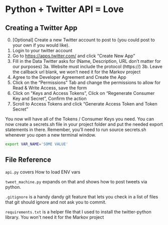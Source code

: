 # Python + Twitter API = Love


## Creating a Twitter App

0. [Optional] Create a new Twitter account to post to (you could post to your own if you would like).
1. Login to your twitter account
2. Go to https://apps.twitter.com/ and click “Create New App”
3. Fill in the Data Twitter asks for (Name, Description, URL don’t matter for our purposes)
3a. Website must include the protocol (https://)
3b. Leave the callback url blank, we won’t need it for the Markov project
4. Agree to the Developer Agreement and Create the App
5. Click on the “Permissions” Tab and change the permissions to allow for Read & Write Access, save the form
6. Click on "Keys and Access Tokens”, Click on “Regenerate Consumer Key and Secret”, Confirm the action
7. Scroll to Access Tokens and click “Generate Access Token and Token Secret”

You now will have all of the Tokens / Consumer Keys you need.  You can now create a secrets.sh file in your project folder and put the needed export statements in there. Remember, you’ll need to run source secrets.sh whenever you open a new terminal window.

````bash
export VAR_NAME='SOME VALUE'
````



## File Reference

`api.py` covers How to load ENV vars

`tweet_machine.py` expands on that and shows how to post tweets via python.

`.gitignore` is a handy dandy git feature that lets you check in a list of files that git should ignore and not ask you to commit.

`requirements.txt` is a helper file that I used to install the twitter-python library. You won't need it for the Markov project
